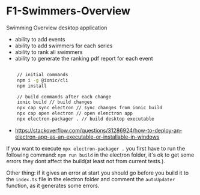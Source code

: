 # F1-Swimmers-Overview

Swimming Overview desktop application
- ability to add events 
- ability to add swimmers for each series
- ability to rank all swimmers 
- ability to generate the ranking pdf report for each event

```bash

    // initial commands
    npm i -g @ionic/cli
    npm install

    // build commands after each change
    ionic build // build changes
    npx cap sync electron // sync changes from ionic build
    npx cap open electron // open elenctron app
    npx electron-packager . // build desktop executable
```


- https://stackoverflow.com/questions/31286924/how-to-deploy-an-electron-app-as-an-executable-or-installable-in-windows



If you want to execute ```npx electron-packager .```   you first have to run the following command: ```npm run build``` in the electron folder, it's ok to get some errors they dont affect the build(at least not from current tests.).

Other thing: if it gives an error at start you should go before you build it to the ```index.ts``` file in the electron folder and comment the ```autoUpdater``` function, as it generates some errors.